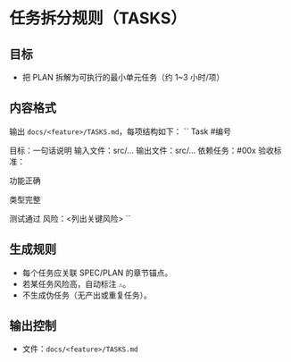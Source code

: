 # 任务拆分规则（TASKS）

## 目标
- 把 PLAN 拆解为可执行的最小单元任务（约 1~3 小时/项）

## 内容格式
输出 `docs/<feature>/TASKS.md`，每项结构如下：
``
Task #编号

目标：一句话说明
输入文件：src/…
输出文件：src/…
依赖任务：#00x
验收标准：

 功能正确

 类型完整

 测试通过
风险：<列出关键风险>
``

## 生成规则
- 每个任务应关联 SPEC/PLAN 的章节锚点。
- 若某任务风险高，自动标注 `⚠️`。
- 不生成伪任务（无产出或重复任务）。

## 输出控制
- 文件：`docs/<feature>/TASKS.md`
